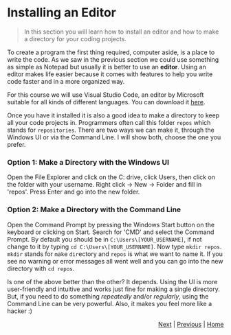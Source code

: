 # Installing an Editor

> In this section you will learn how to install an editor and how to make a directory for your coding projects.

To create a program the first thing required, computer aside, is a place to write the code. As we saw in the previous section we could use something as simple as Notepad but usually it is better to use an **editor**. Using an editor makes life easier because it comes with features to help you write code faster and in a more organized way.

For this course we will use Visual Studio Code, an editor by Microsoft suitable for all kinds of different languages. You can download it [here](https://code.visualstudio.com/Download).

Once you have it installed it is also a good idea to make a directory to keep all your code projects in. Programmers often call this folder `repos` which stands for `repositories`. There are two ways we can make it, through the Windows UI or via the Command Line. I will show both, choose the one you prefer.

### Option 1: Make a Directory with the Windows UI
Open the File Explorer and click on the C: drive, click Users, then click on the folder with your username. Right click -> New -> Folder and fill in 'repos'. Press Enter and go into the new folder.

### Option 2: Make a Directory with the Command Line
Open the Command Prompt by pressing the Windows Start button on the keyboard or clicking on Start. Search for 'CMD' and select the Command Prompt. By default you should be in `C:\Users\[YOUR_USERNAME]`, if not change to it by typing `cd C:\Users\[YOUR_USERNAME]`. Now type `mkdir repos`. `mkdir` stands for `m`a`k`e `dir`ectory and `repos` is what we want to name it. If you see no warning or error messages all went well and you can go into the new directory with `cd repos`.

Is one of the above better than the other? It depends. Using the UI is more user-friendly and intuitive and works just fine for making a single directory. But, if you need to do something _repeatedly_ and/or _regularly_, using the Command Line can be very powerful. Also, it makes you feel more like a hacker :)

<div style="text-align: right">
<a href="dont-repeat.html">Next</a> | 
<a href="simplest.html">Previous</a> | 
<a href="index.html">Home</a>
</div>